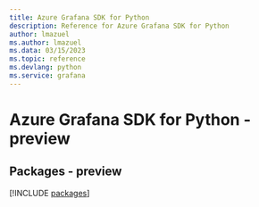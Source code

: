```yaml
---
title: Azure Grafana SDK for Python
description: Reference for Azure Grafana SDK for Python
author: lmazuel
ms.author: lmazuel
ms.data: 03/15/2023
ms.topic: reference
ms.devlang: python
ms.service: grafana
---
```

# Azure Grafana SDK for Python - preview
## Packages - preview
[!INCLUDE [packages](grafana-index.md)]